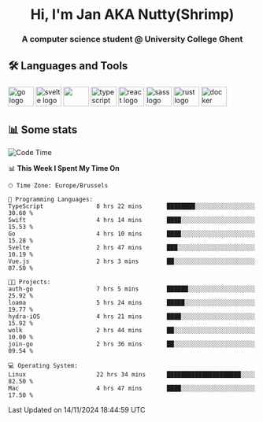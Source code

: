 <h1 align="center">Hi, I'm Jan AKA Nutty(Shrimp)</h1>
<h3 align="center">A computer science student @ University College Ghent</h3>

<h2 align="left">🛠️ Languages and Tools</h2>

###

<div align="left">
  <img src="https://cdn.jsdelivr.net/gh/devicons/devicon/icons/go/go-original.svg" height="40" width="52" alt="go logo"  />
  <img src="https://cdn.jsdelivr.net/gh/devicons/devicon@latest/icons/svelte/svelte-original.svg"  height="40" width="52" alt="svelte logo" />
  <img src="https://cdn.jsdelivr.net/gh/devicons/devicon@latest/icons/tailwindcss/tailwindcss-original.svg" height="40" width="52" />
  <img src="https://cdn.jsdelivr.net/gh/devicons/devicon/icons/typescript/typescript-original.svg" height="40" width="52" alt="typescript logo"  />
  <img src="https://cdn.jsdelivr.net/gh/devicons/devicon/icons/react/react-original.svg" height="40" width="52" alt="react logo"  />
  <img src="https://cdn.jsdelivr.net/gh/devicons/devicon/icons/sass/sass-original.svg" height="40" width="52" alt="sass logo"  />
  <img src="https://cdn.jsdelivr.net/gh/devicons/devicon@latest/icons/rust/rust-original.svg" height="40" width="52" alt="rust logo" />
  <img src="https://cdn.jsdelivr.net/gh/devicons/devicon/icons/docker/docker-original.svg" height="40" width="52" alt="docker logo"  />
</div>

<h2>📊 Some stats</h2>

<!--START_SECTION:waka-->
![Code Time](http://img.shields.io/badge/Code%20Time-5%2C255%20hrs%204%20mins-blue)

📊 **This Week I Spent My Time On** 

```text
🕑︎ Time Zone: Europe/Brussels

💬 Programming Languages: 
TypeScript               8 hrs 22 mins       ████████░░░░░░░░░░░░░░░░░   30.60 % 
Swift                    4 hrs 14 mins       ████░░░░░░░░░░░░░░░░░░░░░   15.53 % 
Go                       4 hrs 10 mins       ████░░░░░░░░░░░░░░░░░░░░░   15.28 % 
Svelte                   2 hrs 47 mins       ███░░░░░░░░░░░░░░░░░░░░░░   10.19 % 
Vue.js                   2 hrs 3 mins        ██░░░░░░░░░░░░░░░░░░░░░░░   07.50 % 

🐱‍💻 Projects: 
auth-go                  7 hrs 5 mins        ██████░░░░░░░░░░░░░░░░░░░   25.92 % 
loama                    5 hrs 24 mins       █████░░░░░░░░░░░░░░░░░░░░   19.77 % 
hydra-iOS                4 hrs 21 mins       ████░░░░░░░░░░░░░░░░░░░░░   15.92 % 
wolk                     2 hrs 44 mins       ██░░░░░░░░░░░░░░░░░░░░░░░   10.00 % 
join-go                  2 hrs 36 mins       ██░░░░░░░░░░░░░░░░░░░░░░░   09.54 % 

💻 Operating System: 
Linux                    22 hrs 34 mins      █████████████████████░░░░   82.50 % 
Mac                      4 hrs 47 mins       ████░░░░░░░░░░░░░░░░░░░░░   17.50 % 
```


 Last Updated on 14/11/2024 18:44:59 UTC
<!--END_SECTION:waka-->

